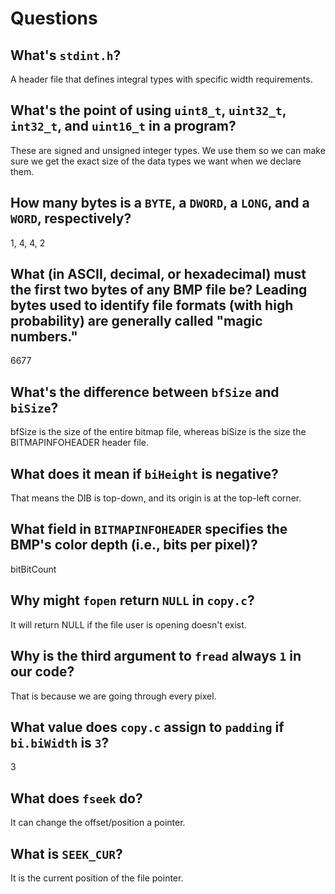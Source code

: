 # Questions

## What's `stdint.h`?

A header file that defines integral types with specific width requirements.

## What's the point of using `uint8_t`, `uint32_t`, `int32_t`, and `uint16_t` in a program?

These are signed and unsigned integer types. We use them so we can make sure we get the exact size of the data types we want when we declare them.

## How many bytes is a `BYTE`, a `DWORD`, a `LONG`, and a `WORD`, respectively?

1, 4, 4, 2

## What (in ASCII, decimal, or hexadecimal) must the first two bytes of any BMP file be? Leading bytes used to identify file formats (with high probability) are generally called "magic numbers."

6677

## What's the difference between `bfSize` and `biSize`?

bfSize is the size of the entire bitmap file, whereas biSize is the size the BITMAPINFOHEADER header file.

## What does it mean if `biHeight` is negative?

That means the DIB is top-down, and its origin is at the top-left corner.

## What field in `BITMAPINFOHEADER` specifies the BMP's color depth (i.e., bits per pixel)?

bitBitCount

## Why might `fopen` return `NULL` in `copy.c`?

It will return NULL if the file user is opening doesn't exist.

## Why is the third argument to `fread` always `1` in our code?

That is because we are going through every pixel.

## What value does `copy.c` assign to `padding` if `bi.biWidth` is `3`?

3

## What does `fseek` do?

It can change the offset/position a pointer.

## What is `SEEK_CUR`?

It is the current position of the file pointer.
